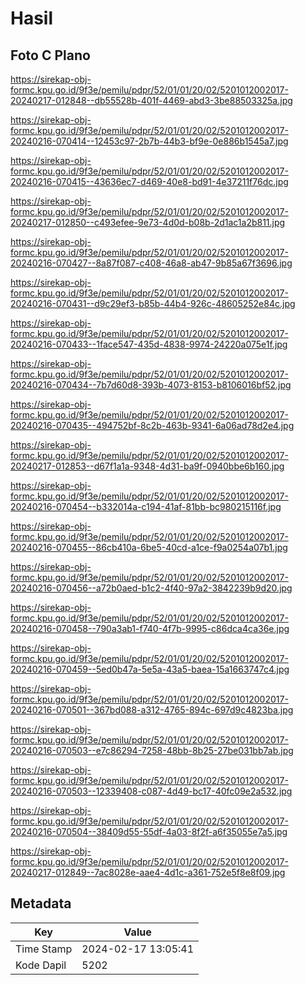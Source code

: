 # Hasil

## Foto C Plano

https://sirekap-obj-formc.kpu.go.id/9f3e/pemilu/pdpr/52/01/01/20/02/5201012002017-20240217-012848--db55528b-401f-4469-abd3-3be88503325a.jpg

https://sirekap-obj-formc.kpu.go.id/9f3e/pemilu/pdpr/52/01/01/20/02/5201012002017-20240216-070414--12453c97-2b7b-44b3-bf9e-0e886b1545a7.jpg

https://sirekap-obj-formc.kpu.go.id/9f3e/pemilu/pdpr/52/01/01/20/02/5201012002017-20240216-070415--43636ec7-d469-40e8-bd91-4e37211f76dc.jpg

https://sirekap-obj-formc.kpu.go.id/9f3e/pemilu/pdpr/52/01/01/20/02/5201012002017-20240217-012850--c493efee-9e73-4d0d-b08b-2d1ac1a2b811.jpg

https://sirekap-obj-formc.kpu.go.id/9f3e/pemilu/pdpr/52/01/01/20/02/5201012002017-20240216-070427--8a87f087-c408-46a8-ab47-9b85a67f3696.jpg

https://sirekap-obj-formc.kpu.go.id/9f3e/pemilu/pdpr/52/01/01/20/02/5201012002017-20240216-070431--d9c29ef3-b85b-44b4-926c-48605252e84c.jpg

https://sirekap-obj-formc.kpu.go.id/9f3e/pemilu/pdpr/52/01/01/20/02/5201012002017-20240216-070433--1face547-435d-4838-9974-24220a075e1f.jpg

https://sirekap-obj-formc.kpu.go.id/9f3e/pemilu/pdpr/52/01/01/20/02/5201012002017-20240216-070434--7b7d60d8-393b-4073-8153-b8106016bf52.jpg

https://sirekap-obj-formc.kpu.go.id/9f3e/pemilu/pdpr/52/01/01/20/02/5201012002017-20240216-070435--494752bf-8c2b-463b-9341-6a06ad78d2e4.jpg

https://sirekap-obj-formc.kpu.go.id/9f3e/pemilu/pdpr/52/01/01/20/02/5201012002017-20240217-012853--d67f1a1a-9348-4d31-ba9f-0940bbe6b160.jpg

https://sirekap-obj-formc.kpu.go.id/9f3e/pemilu/pdpr/52/01/01/20/02/5201012002017-20240216-070454--b332014a-c194-41af-81bb-bc980215116f.jpg

https://sirekap-obj-formc.kpu.go.id/9f3e/pemilu/pdpr/52/01/01/20/02/5201012002017-20240216-070455--86cb410a-6be5-40cd-a1ce-f9a0254a07b1.jpg

https://sirekap-obj-formc.kpu.go.id/9f3e/pemilu/pdpr/52/01/01/20/02/5201012002017-20240216-070456--a72b0aed-b1c2-4f40-97a2-3842239b9d20.jpg

https://sirekap-obj-formc.kpu.go.id/9f3e/pemilu/pdpr/52/01/01/20/02/5201012002017-20240216-070458--790a3ab1-f740-4f7b-9995-c86dca4ca36e.jpg

https://sirekap-obj-formc.kpu.go.id/9f3e/pemilu/pdpr/52/01/01/20/02/5201012002017-20240216-070459--5ed0b47a-5e5a-43a5-baea-15a1663747c4.jpg

https://sirekap-obj-formc.kpu.go.id/9f3e/pemilu/pdpr/52/01/01/20/02/5201012002017-20240216-070501--367bd088-a312-4765-894c-697d9c4823ba.jpg

https://sirekap-obj-formc.kpu.go.id/9f3e/pemilu/pdpr/52/01/01/20/02/5201012002017-20240216-070503--e7c86294-7258-48bb-8b25-27be031bb7ab.jpg

https://sirekap-obj-formc.kpu.go.id/9f3e/pemilu/pdpr/52/01/01/20/02/5201012002017-20240216-070503--12339408-c087-4d49-bc17-40fc09e2a532.jpg

https://sirekap-obj-formc.kpu.go.id/9f3e/pemilu/pdpr/52/01/01/20/02/5201012002017-20240216-070504--38409d55-55df-4a03-8f2f-a6f35055e7a5.jpg

https://sirekap-obj-formc.kpu.go.id/9f3e/pemilu/pdpr/52/01/01/20/02/5201012002017-20240217-012849--7ac8028e-aae4-4d1c-a361-752e5f8e8f09.jpg


## Metadata

| Key        | Value               |
| ---------- | ------------------- |
| Time Stamp | 2024-02-17 13:05:41 |
| Kode Dapil | 5202                |



